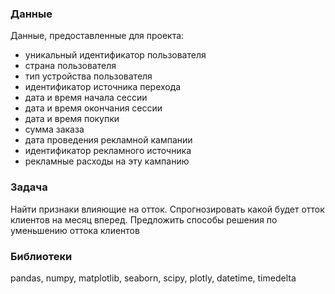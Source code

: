 



### Данные
Данные, предоставленные для проекта:
- уникальный идентификатор пользователя
-  страна пользователя
- тип устройства пользователя 
- идентификатор источника перехода
- дата и время начала сессии
- дата и время окончания сессии
- дата и время покупки
- сумма заказа
- дата проведения рекламной кампании
- идентификатор рекламного источника
- рекламные расходы на эту кампанию



### Задача
Найти признаки влияющие на отток. Спрогнозировать какой будет отток клиентов на месяц вперед. Предложить способы решения по уменьшению оттока клиентов
### Библиотеки
pandas, numpy, matplotlib, seaborn, scipy, plotly, datetime, timedelta


